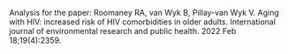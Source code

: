 Analysis for the paper:
Roomaney RA, van Wyk B, Pillay-van Wyk V. Aging with HIV: increased risk of HIV comorbidities in older adults. International journal of environmental research and public health. 2022 Feb 18;19(4):2359.
